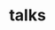 ---
layout: talks
title: talks
ref: talks_datascience
lang: en
category: data_science

givenby: given by
date_format: "%b %-d, %Y"
all_talks: Past presentations
---